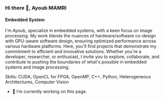 ### Hi there 👋, Ayoub MAMRI
#### Embedded System
I'm Ayoub, specialize in embedded systems, with a keen focus on image processing. My work blends the nuances of hardware/software co-design with GPU-aware software design, ensuring optimized performance across various hardware platforms. Here, you'll find projects that demonstrate my commitment to efficient and innovative solutions. Whether you're a developer, researcher, or enthusiast, I invite you to explore, collaborate, and contribute to pushing the boundaries of what's possible in embedded systems and image processing.

Skills: CUDA, OpenCL for FPGA, OpenMP, C++, Python, Heterogeneous Architectures, Computer Vision

- 🔭 I’m currently working on this page. 




 

